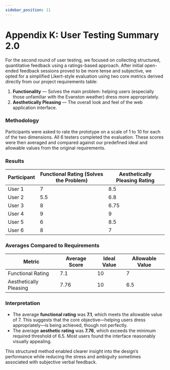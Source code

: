 ```yaml
---
sidebar_position: 11
---
```


# Appendix K: User Testing Summary 2.0

For the second round of user testing, we focused on collecting structured, quantitative feedback using a ratings-based approach. After initial open-ended feedback sessions proved to be more tense and subjective, we opted for a simplified Likert-style evaluation using two core metrics derived directly from our project requirements table:

1. **Functionality** — Solves the main problem: helping users (especially those unfamiliar with the Evanston weather) dress more appropriately.
2. **Aesthetically Pleasing** — The overall look and feel of the web application interface.

### Methodology

Participants were asked to rate the prototype on a scale of 1 to 10 for each of the two dimensions. All 6 testers completed the evaluation. These scores were then averaged and compared against our predefined ideal and allowable values from the original requirements.

### Results

| Participant | Functional Rating (Solves the Problem) | Aesthetically Pleasing Rating |
|-------------|----------------------------------------|-------------------------------|
| User 1      | 7                                      | 8.5                           |
| User 2      | 5.5                                    | 6.8                           |
| User 3      | 8                                      | 6.75                          |
| User 4      | 9                                      | 9                             |
| User 5      | 6                                      | 8.5                           |
| User 6      | 8                                      | 7                             |

### Averages Compared to Requirements

| Metric                  | Average Score | Ideal Value | Allowable Value |
|-------------------------|---------------|-------------|------------------|
| Functional Rating       | 7.1           | 10          | 7                |
| Aesthetically Pleasing  | 7.76          | 10          | 6.5              |

### Interpretation

- The average **functional rating** was **7.1**, which meets the allowable value of 7. This suggests that the core objective—helping users dress appropriately—is being achieved, though not perfectly.
- The average **aesthetic rating** was **7.76**, which exceeds the minimum required threshold of 6.5. Most users found the interface reasonably visually appealing.

This structured method enabled clearer insight into the design’s performance while reducing the stress and ambiguity sometimes associated with subjective verbal feedback.
